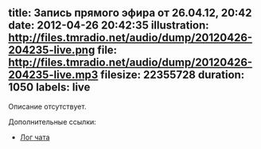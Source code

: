 title: Запись прямого эфира от 26.04.12, 20:42
date: 2012-04-26 20:42:35
illustration: http://files.tmradio.net/audio/dump/20120426-204235-live.png
file: http://files.tmradio.net/audio/dump/20120426-204235-live.mp3
filesize: 22355728
duration: 1050
labels: live
---
Описание отсутствует.

Дополнительные ссылки:

- [Лог чата](http://files.tmradio.net/audio/dump/20120426-204235-live.log)
